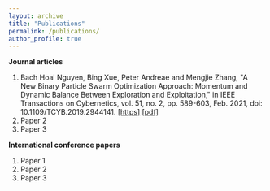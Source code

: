 ```yaml
---
layout: archive
title: "Publications"
permalink: /publications/
author_profile: true
---
```


**Journal articles**
1. Bach Hoai Nguyen, Bing Xue, Peter Andreae and Mengjie Zhang, "A New Binary Particle Swarm Optimization Approach: Momentum and Dynamic Balance Between Exploration and Exploitation," in IEEE Transactions on Cybernetics, vol. 51, no. 2, pp. 589-603, Feb. 2021, doi: 10.1109/TCYB.2019.2944141. [[https]](https://ieeexplore.ieee.org/abstract/document/8866743) [[pdf]](https://github.com/HoaiBach/HoaiBach.github.io/blob/18c7f14340ec3bd384c93a2bd5fda773fc597287/files/A%20New%20Binary%20Particle%20Swarm%20Optimization%20Approach-%20Momentum%20and%20Dynamic%20Balance%20Between%20Exploration%20and%20Exploitation.pdf)
2. Paper 2
3. Paper 3

**International conference papers**
1. Paper 1
2. Paper 2
3. Paper 3
